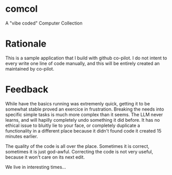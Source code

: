# comcol

A "vibe coded" Computer Collection

# Rationale

This is a sample application that I build with github co-pilot. I do not intent to every write one line of code manually, and this will be entirely created an maintained by co-pilot.

# Feedback

While have the basics running was extremenly quick, getting it to be somewhat stable proved an exercice in frustration. Breaking the needs into specific simple tasks is much more complex than it seems. The LLM never learns, and will hapilly completely undo something it did before. It has no ethical issue to bluitly lie to your face, or completely duplicate a functionality in a different place because it didn't found code it created 15 minutes earlier.

The quality of the code is all over the place. Sometimes it is correct, sometimes it is just god-awful. Correcting the code is not very useful, because it won't care on its next edit.

We live in interesting times...